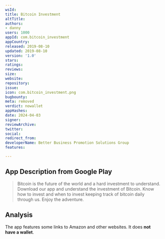 ```yaml
---
wsId: 
title: Bitcoin Investment
altTitle: 
authors:
- danny
users: 1000
appId: com.bitcoin_investment
appCountry: 
released: 2019-08-10
updated: 2019-08-10
version: '1.0'
stars: 
ratings: 
reviews: 
size: 
website: 
repository: 
issue: 
icon: com.bitcoin_investment.png
bugbounty: 
meta: removed
verdict: nowallet
appHashes: 
date: 2024-04-03
signer: 
reviewArchive: 
twitter: 
social: 
redirect_from: 
developerName: Better Business Promotion Solutions Group
features: 

---
```


## App Description from Google Play 

> Bitcoin is the future of the world and a hard investment to understand. Download our app and understand the investment of Bitcoin. Know how to invest and when to invest keeping track of bitcoin daily through us. Enjoy the adventure.

## Analysis

The app features some links to Amazon and other websites. It does **not have a wallet**. 
